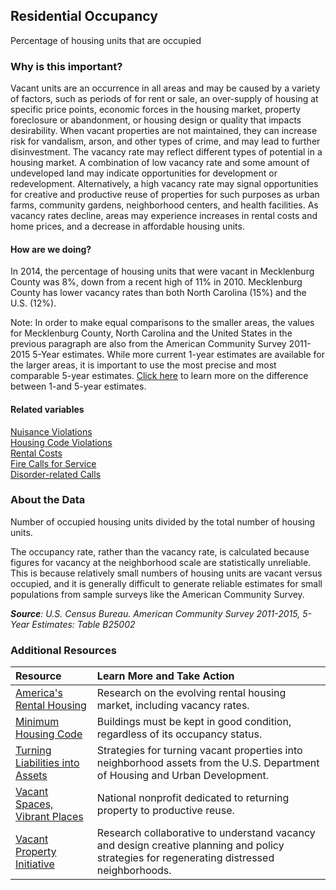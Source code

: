 ## Residential Occupancy
Percentage of housing units that are occupied

### Why is this important?
Vacant units are an occurrence in all areas and may be caused by a variety of factors, such as periods of for rent or sale, an over-supply of housing at specific price points, economic forces in the housing market, property foreclosure or abandonment, or housing design or quality that impacts desirability. When vacant properties are not maintained, they can increase risk for vandalism, arson, and other types of crime, and may lead to further disinvestment. The vacancy rate may reflect different types of potential in a housing market. A combination of low vacancy rate and some amount of undeveloped land may indicate opportunities for development or redevelopment. Alternatively, a high vacancy rate may signal opportunities for creative and productive reuse of properties for such purposes as urban farms, community gardens, neighborhood centers, and health facilities. As vacancy rates decline, areas may experience increases in rental costs and home prices, and a decrease in affordable housing units.

#### How are we doing?
In 2014, the percentage of housing units that were vacant in Mecklenburg County was 8%, down from a recent high of 11% in 2010. Mecklenburg County has lower vacancy rates than both North Carolina (15%) and the U.S. (12%). 

Note: In order to make equal comparisons to the smaller areas, the values for Mecklenburg County, North Carolina and the United States in the previous paragraph are also from the American Community Survey 2011-2015 5-Year estimates. While more current 1-year estimates are available for the larger areas, it is important to use the most precise and most comparable 5-year estimates. [Click here]( http://www.census.gov/programs-surveys/acs/guidance/estimates.html/) to learn more on the difference between 1-and 5-year estimates.

#### Related variables
<a href="javascript:void(0)" onclick="model.metricId = 'm32'">Nuisance Violations</a>  
<a href="javascript:void(0)" onclick="model.metricId = 'm68'">Housing Code Violations</a>  
<a href="javascript:void(0)" onclick="model.metricId = 'm40'">Rental Costs</a>  
<a href="javascript:void(0)" onclick="model.metricId = 'm78'">Fire Calls for Service</a>  
<a href="javascript:void(0)" onclick="model.metricId = 'm60'">Disorder-related Calls</a>  

### About the Data
Number of occupied housing units divided by the total number of housing units. 

The occupancy rate, rather than the vacancy rate, is calculated because figures for vacancy at the neighborhood scale are statistically unreliable. This is because relatively small numbers of housing units are vacant versus occupied, and it is generally difficult to generate reliable estimates for small populations from sample surveys like the American Community Survey.

_**Source**: U.S. Census Bureau. American Community Survey <span tabindex="1000" class="meta-definition" data-toggle="popover" data-title="Why 2011-2015 not 2015?" data-content="Data labeled 2011-2015 describe average conditions reported through the American Community Survey (ACS) during the period of January 2011 through December 2015. The Census collects ACS data from only a small sample of households every month. For reliable small-area estimates, the Census compiles five years of ACS data, which are used in the Quality of Life Explorer.">2011-2015</span>, 5-Year Estimates: Table B25002_

### Additional Resources
| Resource | Learn More and Take Action | 
|:--- | :--- |
|[America's Rental Housing](http://www.jchs.harvard.edu/americas-rental-housing) |Research on the evolving rental housing market, including vacancy rates.
|[Minimum Housing Code](http://charlottenc.gov/HNS/Code/HousingCode/Pages/default.aspx)|Buildings must be kept in good condition, regardless of its occupancy status.
|[Turning Liabilities into Assets](http://www.huduser.org/portal/periodicals/em/winter14/highlight1.html) |Strategies for turning vacant properties into neighborhood assets from the U.S. Department of Housing and Urban Development.
|[Vacant Spaces, Vibrant Places](http://www.communityprogress.net/)| National nonprofit dedicated to returning property to productive reuse.
|[Vacant Property Initiative](http://vacantpropertyresearch.com/) |Research collaborative to understand vacancy and design creative planning and policy strategies for regenerating distressed neighborhoods.